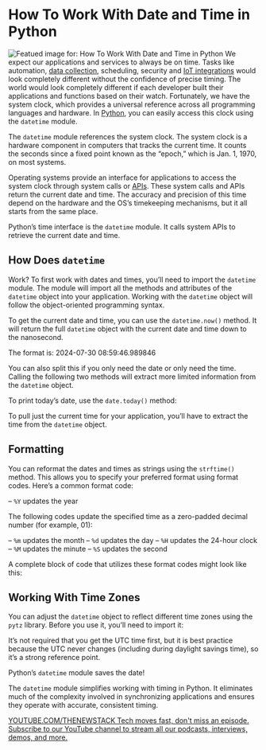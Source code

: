 # How To Work With Date and Time in Python
![Featued image for: How To Work With Date and Time in Python](https://cdn.thenewstack.io/media/2024/09/d8198a9e-fabian-albert-vjlpdzvlz-u-unsplash-1024x589.jpg)
We expect our applications and services to always be on time. Tasks like automation, [data collection](https://thenewstack.io/why-its-time-to-decouple-data-collection-from-monitoring-analytics/), scheduling, security and [IoT integrations](https://thenewstack.io/building-an-iot-weather-station-with-micropython-or-arduino/) would look completely different without the confidence of precise timing. The world would look completely different if each developer built their applications and functions based on their watch. Fortunately, we have the system clock, which provides a universal reference across all programming languages and hardware. In [Python](https://thenewstack.io/python-mulls-a-change-in-version-numbering/), you can easily access this clock using the `datetime`
module.

The `datetime`
module references the system clock. The system clock is a hardware component in computers that tracks the current time. It counts the seconds since a fixed point known as the “epoch,” which is Jan. 1, 1970, on most systems.

Operating systems provide an interface for applications to access the system clock through system calls or [APIs](https://thenewstack.io/api-management/). These system calls and APIs return the current date and time. The accuracy and precision of this time depend on the hardware and the OS’s timekeeping mechanisms, but it all starts from the same place.

Python’s time interface is the `datetime`
module. It calls system APIs to retrieve the current date and time.

## How Does `datetime`
Work?
To first work with dates and times, you’ll need to import the `datetime`
module. The module will import all the methods and attributes of the `datetime`
object into your application. Working with the `datetime`
object will follow the object-oriented programming syntax.

To get the current date and time, you can use the `datetime.now()`
method. It will return the full `datetime`
object with the current date and time down to the nanosecond.

The format is: 2024-07-30 08:59:46.989846

You can also split this if you only need the date or only need the time. Calling the following two methods will extract more limited information from the `datetime`
object.

To print today’s date, use the `date.today()`
method:

To pull just the current time for your application, you’ll have to extract the time from the `datetime`
object.

## Formatting
You can reformat the dates and times as strings using the `strftime()`
method. This allows you to specify your preferred format using format codes. Here’s a common format code:

– `%Y`
updates the year

The following codes update the specified time as a zero-padded decimal number (for example, 01):

– `%m`
updates the month
– `%d`
updates the day
– `%H`
updates the 24-hour clock
– `%M`
updates the minute
– `%S`
updates the second

A complete block of code that utilizes these format codes might look like this:

## Working With Time Zones
You can adjust the `datetime`
object to reflect different time zones using the `pytz`
library. Before you use it, you’ll need to import it:

It’s not required that you get the UTC time first, but it is best practice because the UTC never changes (including during daylight savings time), so it’s a strong reference point.

Python’s `datetime`
module saves the date!

The `datetime`
module simplifies working with timing in Python. It eliminates much of the complexity involved in synchronizing applications and ensures they operate with accurate, consistent timing.

[
YOUTUBE.COM/THENEWSTACK
Tech moves fast, don't miss an episode. Subscribe to our YouTube
channel to stream all our podcasts, interviews, demos, and more.
](https://youtube.com/thenewstack?sub_confirmation=1)